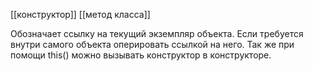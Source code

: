 [[конструктор]]
[[метод класса]]

Обозначает ссылку на текущий экземпляр объекта. Если требуется внутри самого объекта оперировать ссылкой на него.
Так же при помощи this() можно вызывать конструктор в конструкторе.

